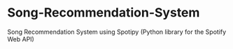 # Song-Recommendation-System
Song Recommendation System using Spotipy (Python library for the Spotify Web API)
